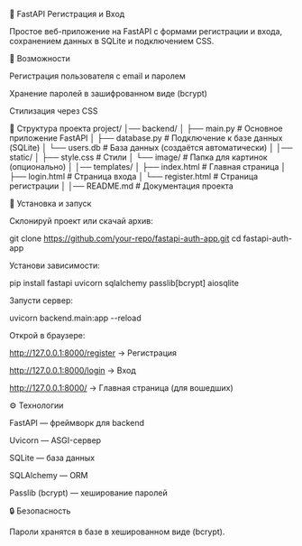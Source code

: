 📝 FastAPI Регистрация и Вход

Простое веб-приложение на FastAPI с формами регистрации и входа, сохранением данных в SQLite и подключением CSS.

🚀 Возможности

Регистрация пользователя с email и паролем

Хранение паролей в зашифрованном виде (bcrypt)

Стилизация через CSS

📂 Структура проекта
project/
│── backend/
│     ├── main.py          # Основное приложение FastAPI
│     ├── database.py      # Подключение к базе данных (SQLite)
│     └── users.db         # База данных (создаётся автоматически)
│
│── static/
│     ├── style.css        # Стили
│     └── image/           # Папка для картинок (опционально)
│
│── templates/
│     ├── index.html       # Главная страница
│     ├── login.html       # Страница входа
│     └── register.html    # Страница регистрации
│
│── README.md              # Документация проекта

🔧 Установка и запуск

Склонируй проект или скачай архив:

git clone https://github.com/your-repo/fastapi-auth-app.git
cd fastapi-auth-app


Установи зависимости:

pip install fastapi uvicorn sqlalchemy passlib[bcrypt] aiosqlite


Запусти сервер:

uvicorn backend.main:app --reload


Открой в браузере:

http://127.0.0.1:8000/register
 → Регистрация

http://127.0.0.1:8000/login
 → Вход

http://127.0.0.1:8000/
 → Главная страница (для вошедших)

⚙️ Технологии

FastAPI
 — фреймворк для backend

Uvicorn
 — ASGI-сервер

SQLite
 — база данных

SQLAlchemy
 — ORM

Passlib (bcrypt)
 — хеширование паролей

🔒 Безопасность

Пароли хранятся в базе в хешированном виде (bcrypt).